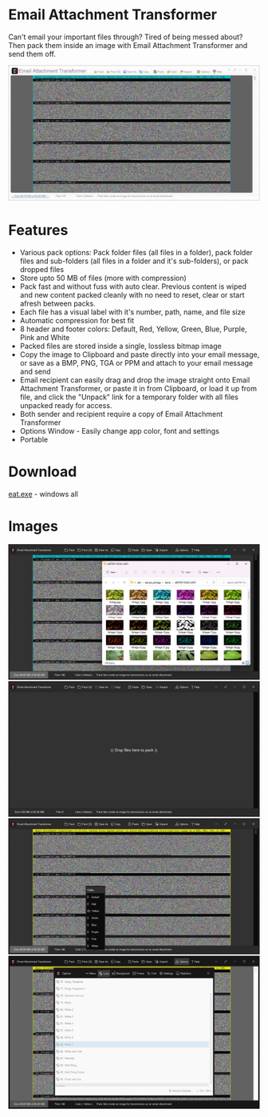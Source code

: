 # Email Attachment Transformer
Can't email your important files through?  Tired of being messed about?  Then pack them inside an image with Email Attachment Transformer and send them off.

<img src="images/eat-screenshot.jpg">

# Features
* Various pack options: Pack folder files (all files in a folder), pack folder files and sub-folders (all files in a folder and it's sub-folders), or pack dropped files
* Store upto 50 MB of files (more with compression)
* Pack fast and without fuss with auto clear.  Previous content is wiped and new content packed cleanly with no need to reset, clear or start afresh between packs.
* Each file has a visual label with it's number, path, name, and file size
* Automatic compression for best fit
* 8 header and footer colors: Default, Red, Yellow, Green, Blue, Purple, Pink and White
* Packed files are stored inside a single, lossless bitmap image
* Copy the image to Clipboard and paste directly into your email message, or save as a BMP, PNG, TGA or PPM and attach to your email message and send
* Email recipient can easily drag and drop the image straight onto Email Attachment Transformer, or paste it in from Clipboard, or load it up from file, and click the "Unpack" link for a temporary folder with all files unpacked ready for access.
* Both sender and recipient require a copy of Email Attachment Transformer
* Options Window - Easily change app color, font and settings
* Portable

# Download
<a href="src/eat.exe">eat.exe</a> - windows all

# Images
<img src="images/eat-screenshot2.jpg">

<img src="images/eat-screenshot3.jpg">

<img src="images/eat-screenshot4.jpg">

<img src="images/eat-screenshot5.jpg">
